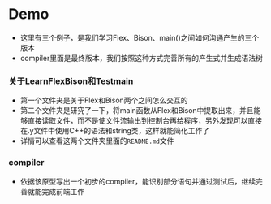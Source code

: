 # Demo
- 这里有三个例子，是我们学习Flex、Bison、main()之间如何沟通产生的三个版本
- compiler里面是最终版本，我们按照这种方式完善所有的产生式并生成语法树

### 关于LearnFlexBison和Testmain
- 第一个文件夹是关于Flex和Bison两个之间怎么交互的
- 第二个文件夹是研究了一下，将main函数从Flex和Bison中提取出来，并且能够直接读取文件，而不是使文件流输出到控制台再给程序，另外发现可以直接在.y文件中使用C++的语法和string类，这样就能简化工作了
- 详情可以查看这两个文件夹里面的`README.md`文件

### compiler
- 依据该原型写出一个初步的compiler，能识别部分语句并通过测试后，继续完善就能完成前端工作

